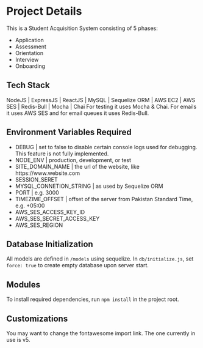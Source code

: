 # Project Details
This is a Student Acquisition System consisting of 5 phases:
<ul>
  <li>Application</li>
  <li>Assessment</li>
  <li>Orientation</li>
  <li>Interview</li>
  <li>Onboarding</li>
</ul>

## Tech Stack
NodeJS | ExpressJS |  ReactJS | MySQL | Sequelize ORM |  AWS EC2 |  AWS SES | Redis-Bull | Mocha | Chai
For testing it uses Mocha & Chai.
For emails it uses AWS SES and for email queues it uses Redis-Bull.

## Environment Variables Required
<ul>
  <li>DEBUG | set to false to disable certain console logs used for debugging. This feature is not fully implemented.</li>
  <li>NODE_ENV | production, development, or test</li>
  <li>SITE_DOMAIN_NAME | the url of the website, like https://www.website.com</li>
  <li>SESSION_SERET</li>
  <li>MYSQL_CONNETION_STRING | as used by Sequelize ORM</li>
  <li>PORT | e.g. 3000</li>
  <li>TIMEZIME_OFFSET | offset of the server from Pakistan Standard Time, e.g. +05:00</li>
  <li>AWS_SES_ACCESS_KEY_ID</li>
  <li>AWS_SES_SECRET_ACCESS_KEY</li>
  <li>AWS_SES_REGION</li>
</ul>

## Database Initialization
All models are defined in `/models` using sequelize. In `db/initialize.js`, set `force: true` to create empty database upon server start.

## Modules
To install required dependencies, run `npm install` in the project root.

## Customizations
You may want to change the fontawesome import link. The one currently in use is v5.
